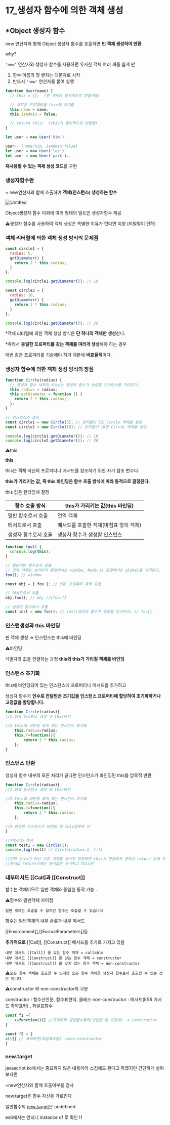 # 17_생성자 함수에 의한 객체 생성

## *Object 생성자 함수

new 연산자와 함께 Object 생성자 함수를 호출하면 **빈 객체 생성하여 반환**

why? 

`'new'` 연산자와 생성자 함수를 사용하면 유사한 객체 여러 개를 쉽게 만

1. 함수 이름의 첫 글자는 대문자로 시작
2. 반드시 `'new'` 연산자를 붙여 실행

```jsx
function User(name) {
  // this = {};  (빈 객체가 암시적으로 만들어짐)

  // 새로운 프로퍼티를 this에 추가함
  this.name = name;
  this.isAdmin = false;

  // return this;  (this가 암시적으로 반환됨)
}

let user = new User('kim')

user// {name:kim, isAdmin:false}
let user = new User('lee')
let user = new User('park')...
```

**재사용할 수 있는 객체 생성 코드**를 구현

### 생성자함수란

= new연산자와 함께 호출하여 **객체(인스턴스) 생성하는 함수** 

![Untitled](https://s3-us-west-2.amazonaws.com/secure.notion-static.com/b6cda83e-7905-4ba6-a0bb-38e9b12e795c/Untitled.png)

Object생성자 함수 이외에 여러 형태의 빌트인 생성자함수 제공

⚠️생성자 함수를 사용하여 객체 생성은 특별한 이유가 없다면 지양  (리털럴이 편하)

### 객체 리터럴에 의한 객체 생성 방식의 문제점

```jsx
const circle1 = {
  radius: 5,
  getDiameter() {
    return 2 * this.radius;
  }
};

console.log(circle1.getDiameter()); // 10

const circle2 = { 
  radius: 10,
  getDiameter() { 
    return 2 * this.radius; 
  }
}; 

console.log(circle2.getDiameter()); // 20
```

*객체 리터럴에 의한 객체 생성 방식은 **단 하나의 객체만 생성**한다.

*따라서 **동일한 프로퍼티를 갖는 객체를 여러개 생성**해야 하는 경우 

매번 같은 프로퍼티를 기술해야 하기 때문에 **비효율적**이다.

### **생성자 함수에 의한 객체 생성 방식의 장점**

```jsx
function Circle(radius) {
  // 생성자 함수 내부의 this는 생성자 함수가 생성할 인스턴스를 가리킨다.
  this.radius = radius;
  this.getDiameter = function () {
    return 2 * this.radius; 
  };
}

// 인스턴스의 생성
const circle1 = new Circle(5); // 반지름이 5인 Circle 객체를 생성
const circle2 = new Circle(10); // 반지름이 10인 Circle 객체를 생성 

console.log(circle1.getDiameter()); // 10 
console.log(circle2.getDiameter()); // 20
```

⚠️this

**this**

this는 객체 자신의 프로퍼티나 메서드를 참조하기 위한 자기 참조 변수다. 

**this가 가리키는 값, 즉 this 바인딩은 함수 호출 방식에 따라 동적으로 결정된다.**

this 값은 런타임에 결정

| 함수 호출 방식 | this가 가리키는 값(this 바인딩) |
| --- | --- |
| 일반 함수로서 호출 | 전역 객체 |
| 메서드로서 호출 | 메서드를 호출한 객체(마침표 앞의 객체) |
| 생성자 함수로서 호출 | 생성자 함수가 생성할 인스턴스 |

```jsx
function foo() {
  console.log(this);
}

// 일반적인 함수로서 호출
// 전역 객체는 브라우저 환경에서는 window, Node.js 환경에서는 global을 가리킨다.
foo(); // window

const obj = { foo }; // ES6 프로퍼티 축약 표현

// 메서드로서 호출
obj.foo(); // obj //{foo:f}

// 생성자 함수로서 호출
const inst = new foo(); // inst(생성자 함수가 생성할 인스턴스) // foo{}
```

### 인스턴**생성과 this 바인딩**

빈 객체 생성 ⇒ 인스턴스는 this에 바인딩

⚠️바인딩 

식별자와 값을 연결하는 과정  **this와 this가 가리칠 객체를 바인딩**

### 인스턴스 초기화

this에 바인딩되어 있는 인스턴스에 프로퍼티나 메서드를 추가하고

생성자 함수가 **인수로 전달받은 초기값을 인스턴스 프로퍼티에 할당하여 초기화하거나 고정값을 할당합니다.**

```jsx
function Circle(radius){
//1.암묵 인스턴스 생성 및 this바인

//2.this에 바인딩 되어 있는 인스턴스 초기화
	this.radius=radius;
	this.f=function(){
		return 2 * this.radius;
	};
}
```

### 인스턴스 반환

생성자 함수 내부의 모든 처리가 끝나면 인스턴스가 바인딩된 this를 암묵적 반환

```jsx
function Circle(radius){
//1.암묵 인스턴스 생성 및 this바인

//2.this에 바인딩 되어 있는 인스턴스 초기화
	this.radius=radius;
	this.f=function(){
		return 2 * this.radius;
	};

//3.완성된 인스턴스가 바인딩 된 this암묵적 반
}

//인스턴스 생성
const test1 = new Circle(1);
console.log(test1) // Circle{radius:1, f:f}

//만약 this가 아닌 다른 객체를 명시적 반환하면 this가 반환되지 못하고 return 문에 명시 객체 반환
//원시값 return시에는 원시값은 무시하고 this반
```

### 내부메서드 [[Call]과 [[Construct]]

함수는 객체이므로 일반 객체와 동일한 동작 가능 .

⚠️함수와 일반객체 차이점 

`일반 객체는 호출할 수 없지만 함수는 호출할 수 있습니다`

함수는 일반객체의 내부 슬롯과 내부 메서드

[[Environment]],[[FormalParameters]]등

**추가적으로**  [[Call]], [[Construct]] 메서드를 추가로 가지고 있음

```
내부 메서드 [[Call]] 을 갖는 함수 객체 = callable
내부 메서드 [[Construct]] 를 갖는 함수 객체 = constructor
내부 메서드 [[Construct]] 를 갖지 않는 함수 객체 = non-constructor
```

⚠️`모든 함수 객체는 호출할 수 있지만 모든 함수 객체를 생성자 함수로서 호출할 수 있는 것은 아니다` 

⚠️constructor 와 non-constructor의 구분

constructor : 함수선언문, 함수표현식, 클래스
non-constructor : 메서드(ES6 메서드 축약표현) , 화살표함수

```jsx
const f1 ={
	x=function(){} //프로터티 일반함수정의(선언문 및 표현식) -> constructor
}

const f2 = {
x(){} // 축약표현(화살표포함) ->non-constructor
}
```

### new.target

javascript.ko에서는 중요하지 않은 내용이라 스킵해도 된다고 하였지만 간단하게 살펴보자면

=new연산자와 함께 호출여부를 검사

new.target은 함수 자신을 가르킨다

일반함수의 [new.target](http://new.target)은 undefined

es6에서는 안되니 instance of 로 확인 !1
